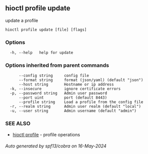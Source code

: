 ## hioctl profile update

update a profile

```
hioctl profile update [file] [flags]
```

### Options

```
  -h, --help   help for update
```

### Options inherited from parent commands

```
      --config string     config file
      --format string     format (json/yaml) (default "json")
      --host string       Hostname or ip address
  -k, --insecure          ignore certificate errors
  -p, --password string   Admin user password
      --port uint         port (default 8443)
      --profile string    Load a profile from the config file
  -r, --realm string      Admin user realm (default "local")
  -u, --user string       Admin username (default "admin")
```

### SEE ALSO

* [hioctl profile](hioctl_profile.md)	 - profile operations

###### Auto generated by spf13/cobra on 16-May-2024

